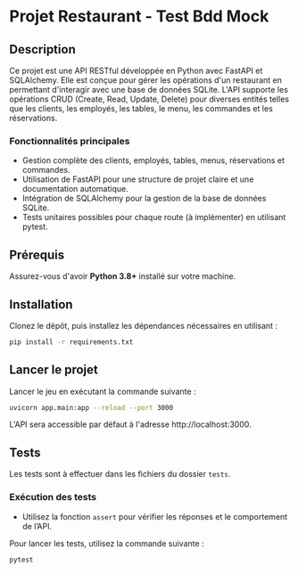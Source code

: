 # Projet Restaurant - Test Bdd Mock

## Description

Ce projet est une API RESTful développée en Python avec FastAPI et SQLAlchemy. Elle est conçue pour gérer les opérations d'un restaurant en permettant d'interagir avec une base de données SQLite. L'API supporte les opérations CRUD (Create, Read, Update, Delete) pour diverses entités telles que les clients, les employés, les tables, le menu, les commandes et les réservations.

### Fonctionnalités principales

- Gestion complète des clients, employés, tables, menus, réservations et commandes.
- Utilisation de FastAPI pour une structure de projet claire et une documentation automatique.
- Intégration de SQLAlchemy pour la gestion de la base de données SQLite.
- Tests unitaires possibles pour chaque route (à implémenter) en utilisant pytest.

## Prérequis

Assurez-vous d'avoir **Python 3.8+** installé sur votre machine.

## Installation

Clonez le dépôt, puis installez les dépendances nécessaires en utilisant :

```bash
pip install -r requirements.txt
```

## Lancer le projet

Lancer le jeu en exécutant la commande suivante :

```bash
uvicorn app.main:app --reload --port 3000
```

L'API sera accessible par défaut à l'adresse http://localhost:3000.

## Tests

Les tests sont à effectuer dans les fichiers du dossier `tests`.

### Exécution des tests

- Utilisez la fonction `assert` pour vérifier les réponses et le comportement de l’API.

Pour lancer les tests, utilisez la commande suivante :

```bash
pytest
```
